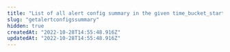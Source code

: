 ```yaml
---
title: "List of all alert config summary in the given time_bucket_start and time_bucket_end"
slug: "getalertconfigssummary"
hidden: true
createdAt: "2022-10-28T14:55:48.916Z"
updatedAt: "2022-10-28T14:55:48.916Z"
---
```

